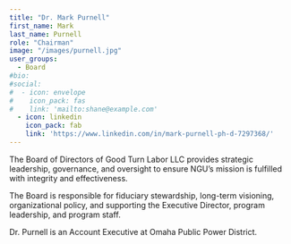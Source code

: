 ```yaml
---
title: "Dr. Mark Purnell"
first_name: Mark
last_name: Purnell
role: "Chairman"
image: "/images/purnell.jpg"
user_groups:
  - Board
#bio: 
#social:
#  - icon: envelope
#    icon_pack: fas
#    link: 'mailto:shane@example.com'
  - icon: linkedin
    icon_pack: fab
    link: 'https://www.linkedin.com/in/mark-purnell-ph-d-7297368/'
---
```


The Board of Directors of Good Turn Labor LLC provides strategic leadership, governance, and oversight to ensure NGU’s mission is fulfilled with integrity and effectiveness. 

The Board is responsible for fiduciary stewardship, long-term visioning, organizational policy, and supporting the Executive Director, program leadership, and program staff.

Dr. Purnell is an Account Executive at Omaha Public Power District.
